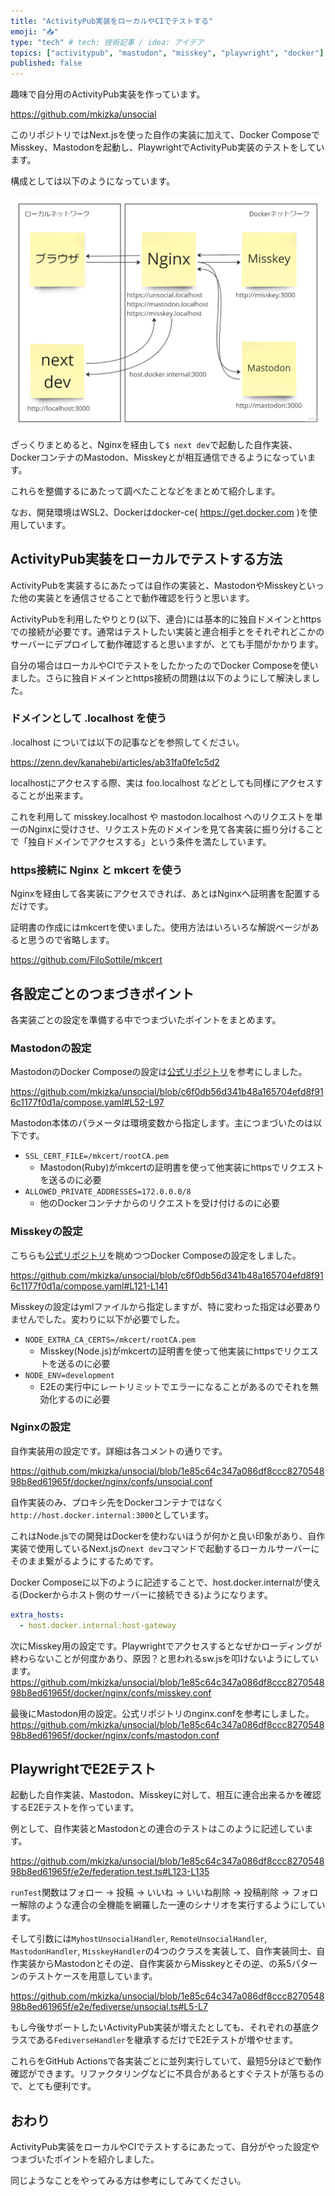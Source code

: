 ```yaml
---
title: "ActivityPub実装をローカルやCIでテストする"
emoji: "📥"
type: "tech" # tech: 技術記事 / idea: アイデア
topics: ["activitypub", "mastodon", "misskey", "playwright", "docker"]
published: false
---
```


趣味で自分用のActivityPub実装を作っています。

https://github.com/mkizka/unsocial

このリポジトリではNext.jsを使った自作の実装に加えて、Docker ComposeでMisskey、Mastodonを起動し、PlaywrightでActivityPub実装のテストをしています。

構成としては以下のようになっています。

![Docker内のNginxを経由して自作実装、Mastodon、Misskeyが相互接続している様子を表した図](/images/0fffa3b147c72a/image.png)

ざっくりまとめると、Nginxを経由して`$ next dev`で起動した自作実装、DockerコンテナのMastodon、Misskeyとが相互通信できるようになっています。

これらを整備するにあたって調べたことなどをまとめて紹介します。

なお、開発環境はWSL2、Dockerはdocker-ce( https://get.docker.com )を使用しています。

## ActivityPub実装をローカルでテストする方法

ActivityPubを実装するにあたっては自作の実装と、MastodonやMisskeyといった他の実装とを通信させることで動作確認を行うと思います。

ActivityPubを利用したやりとり(以下、連合)には基本的に独自ドメインとhttpsでの接続が必要です。通常はテストしたい実装と連合相手とをそれぞれどこかのサーバーにデプロイして動作確認すると思いますが、とても手間がかかります。

自分の場合はローカルやCIでテストをしたかったのでDocker Composeを使いました。さらに独自ドメインとhttps接続の問題は以下のようにして解決しました。

### ドメインとして .localhost を使う

.localhost については以下の記事などを参照してください。

https://zenn.dev/kanahebi/articles/ab31fa0fe1c5d2

localhostにアクセスする際、実は foo.localhost などとしても同様にアクセスすることが出来ます。

これを利用して misskey.localhost や mastodon.localhost へのリクエストを単一のNginxに受けさせ、リクエスト先のドメインを見て各実装に振り分けることで「独自ドメインでアクセスする」という条件を満たしています。

### https接続に Nginx と mkcert を使う

Nginxを経由して各実装にアクセスできれば、あとはNginxへ証明書を配置するだけです。

証明書の作成にはmkcertを使いました。使用方法はいろいろな解説ページがあると思うので省略します。

https://github.com/FiloSottile/mkcert

## 各設定ごとのつまづきポイント

各実装ごとの設定を準備する中でつまづいたポイントをまとめます。

### Mastodonの設定

MastodonのDocker Composeの設定は[公式リポジトリ](https://github.com/mastodon/mastodon/blob/eae5c7334ae61c463edd2e3cd03115b897f6e92b/docker-compose.yml)を参考にしました。

https://github.com/mkizka/unsocial/blob/c6f0db56d341b48a165704efd8f916c1177f0d1a/compose.yaml#L52-L97

Mastodon本体のパラメータは環境変数から指定します。主につまづいたのは以下です。

- `SSL_CERT_FILE=/mkcert/rootCA.pem`
  - Mastodon(Ruby)がmkcertの証明書を使って他実装にhttpsでリクエストを送るのに必要
- `ALLOWED_PRIVATE_ADDRESSES=172.0.0.0/8`
  - 他のDockerコンテナからのリクエストを受け付けるのに必要

### Misskeyの設定

こちらも[公式リポジトリ](https://github.com/misskey-dev/misskey/blob/a8e976d72f08d325510d08c01f3e1317d31d08b9/docker-compose.yml.example)を眺めつつDocker Composeの設定をしました。

https://github.com/mkizka/unsocial/blob/c6f0db56d341b48a165704efd8f916c1177f0d1a/compose.yaml#L121-L141

Misskeyの設定はymlファイルから指定しますが、特に変わった指定は必要ありませんでした。変わりに以下が必要でした。

- `NODE_EXTRA_CA_CERTS=/mkcert/rootCA.pem`
  - Misskey(Node.js)がmkcertの証明書を使って他実装にhttpsでリクエストを送るのに必要
- `NODE_ENV=development`
  - E2Eの実行中にレートリミットでエラーになることがあるのでそれを無効化するのに必要

### Nginxの設定

自作実装用の設定です。詳細は各コメントの通りです。

https://github.com/mkizka/unsocial/blob/1e85c64c347a086df8ccc827054898b8ed61965f/docker/nginx/confs/unsocial.conf

自作実装のみ、プロキシ先をDockerコンテナではなく`http://host.docker.internal:3000`としています。

これはNode.jsでの開発はDockerを使わないほうが何かと良い印象があり、自作実装で使用しているNext.jsの`next dev`コマンドで起動するローカルサーバーにそのまま繋がるようにするためです。

Docker Composeに以下のように記述することで、host.docker.internalが使える(Dockerからホスト側のサーバーに接続できる)ようになります。

```yml
extra_hosts:
  - host.docker.internal:host-gateway
```

次にMisskey用の設定です。Playwrightでアクセスするとなぜかローディングが終わらないことが何度かあり、原因？と思われるsw.jsを叩けないようにしています。
https://github.com/mkizka/unsocial/blob/1e85c64c347a086df8ccc827054898b8ed61965f/docker/nginx/confs/misskey.conf

最後にMastodon用の設定。公式リポジトリのnginx.confを参考にしました。
https://github.com/mkizka/unsocial/blob/1e85c64c347a086df8ccc827054898b8ed61965f/docker/nginx/confs/mastodon.conf

## PlaywrightでE2Eテスト

起動した自作実装、Mastodon、Misskeyに対して、相互に連合出来るかを確認するE2Eテストを作っています。

例として、自作実装とMastodonとの連合のテストはこのように記述しています。

https://github.com/mkizka/unsocial/blob/1e85c64c347a086df8ccc827054898b8ed61965f/e2e/federation.test.ts#L123-L135

`runTest`関数はフォロー → 投稿 → いいね → いいね削除 → 投稿削除 → フォロー解除のような連合の全機能を網羅した一連のシナリオを実行するようにしています。

そして引数には`MyhostUnsocialHandler`, `RemoteUnsocialHandler`, `MastodonHandler`, `MisskeyHandler`の4つのクラスを実装して、自作実装同士、自作実装からMastodonとその逆、自作実装からMisskeyとその逆、の系5パターンのテストケースを用意しています。

https://github.com/mkizka/unsocial/blob/1e85c64c347a086df8ccc827054898b8ed61965f/e2e/fediverse/unsocial.ts#L5-L7

もし今後サポートしたいActivityPub実装が増えたとしても、それぞれの基底クラスである`FediverseHandler`を継承するだけでE2Eテストが増やせます。

これらをGitHub Actionsで各実装ごとに並列実行していて、最短5分ほどで動作確認ができます。リファクタリングなどに不具合があるとすぐテストが落ちるので、とても便利です。

## おわり

ActivityPub実装をローカルやCIでテストするにあたって、自分がやった設定やつまづいたポイントを紹介しました。

同じようなことをやってみる方は参考にしてみてください。
